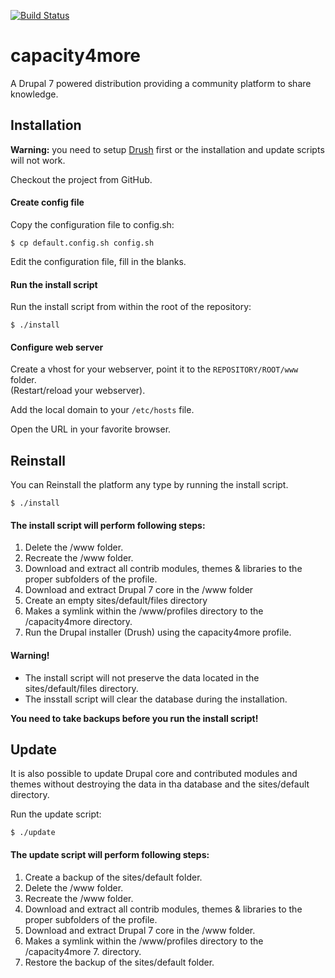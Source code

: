 [![Build Status](https://travis-ci.org/capacity4dev/capacity4more.png?branch=master)](https://travis-ci.org/capacity4dev/capacity4more)

# capacity4more

A Drupal 7 powered distribution providing a community platform to share knowledge.



## Installation

**Warning:** you need to setup [Drush](https://github.com/drush-ops/drush) first or the installation and update scripts will not work.

Checkout the project from GitHub.

#### Create config file

Copy the configuration file to config.sh:

	$ cp default.config.sh config.sh 

Edit the configuration file, fill in the blanks.


#### Run the install script

Run the install script from within the root of the repository:

	$ ./install
	
	
#### Configure web server

Create a vhost for your webserver, point it to the `REPOSITORY/ROOT/www` folder.  
(Restart/reload your webserver).

Add the local domain to your ```/etc/hosts``` file.

Open the URL in your favorite browser.



## Reinstall

You can Reinstall the platform any type by running the install script.

	$ ./install
	
#### The install script will perform following steps:

1. Delete the /www folder.
2. Recreate the /www folder.
3. Download and extract all contrib modules, themes & libraries to the proper subfolders of the profile.
4. Download and extract Drupal 7 core in the /www folder
5. Create an empty sites/default/files directory
6. Makes a symlink within the /www/profiles directory to the /capacity4more directory.
7. Run the Drupal installer (Drush) using the capacity4more profile.

#### Warning!

* The install script will not preserve the data located in the sites/default/files directory.
* The insstall script will clear the database during the installation.

**You need to take backups before you run the install script!**



## Update

It is also possible to update Drupal core and contributed modules and themes without destroying the data in tha database and the sites/default directory.

Run the update script:

	$ ./update
	
#### The update script will perform following steps:

1. Create a backup of the sites/default folder.
2. Delete the /www folder.
3. Recreate the /www folder.
4. Download and extract all contrib modules, themes & libraries to the proper subfolders of the profile.
5. Download and extract Drupal 7 core in the /www folder.
6. Makes a symlink within the /www/profiles directory to the /capacity4more 7. directory.
7. Restore the backup of the sites/default folder.





